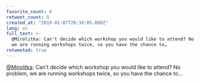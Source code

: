 ```yaml
---
favorite_count: 0
retweet_count: 0
created_at: "2019-01-07T20:38:05.000Z"
lang: en
full_text: >-
  @Mirolitka: Can't decide which workshop you would like to attend? No problem,
  we are running workshops twice, so you have the chance to…
retweeted: true
---
```


[@Mirolitka](https://twitter.com/Mirolitka): Can't decide which workshop you
would like to attend? No problem, we are running workshops twice, so you have
the chance to…
